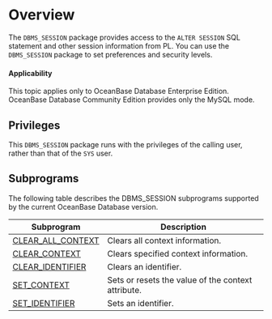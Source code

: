 # Overview

The `DBMS_SESSION` package provides access to the `ALTER SESSION` SQL statement and other session information from PL. You can use the `DBMS_SESSION` package to set preferences and security levels.

<main id="notice" >
    <h4>Applicability</h4>
    <p>This topic applies only to OceanBase Database Enterprise Edition. OceanBase Database Community Edition provides only the MySQL mode. </p>
  </main>

## Privileges

This `DBMS_SESSION` package runs with the privileges of the calling user, rather than that of the `SYS` user.

## Subprograms

The following table describes the DBMS_SESSION subprograms supported by the current OceanBase Database version.


| Subprogram | Description |
|--------------------------|---------------|
| [CLEAR_ALL_CONTEXT](../14500.dbms-session-oracle/200.clear-all-context-oracle.md) | Clears all context information.  |
| [CLEAR_CONTEXT](../14500.dbms-session-oracle/300.clear-context-oracle.md) | Clears specified context information.  |
| [CLEAR_IDENTIFIER](../14500.dbms-session-oracle/400.clear-identifier-oracle.md) | Clears an identifier.  |
| [SET_CONTEXT](../14500.dbms-session-oracle/500.set-context-oracle.md) | Sets or resets the value of the context attribute.  |
| [SET_IDENTIFIER](../14500.dbms-session-oracle/600.set-identifier-oracle.md) | Sets an identifier.  |
